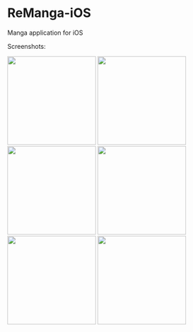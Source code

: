 # ReManga-iOS
Manga application for iOS

Screenshots:

<img src="https://github.com/XITRIX/ReManga-iOS/assets/9553519/fecc36ff-7fd3-473b-a754-8ffc6be9c85c" width="200">
<img src="https://github.com/XITRIX/ReManga-iOS/assets/9553519/a7f1bd0a-6ace-4695-8a16-26b66757e530" width="200">
<img src="https://github.com/XITRIX/ReManga-iOS/assets/9553519/051cf874-2647-4626-aee9-870233621d58" width="200">
<img src="https://github.com/XITRIX/ReManga-iOS/assets/9553519/31637df8-d84a-46ec-8107-b1c1e495d55a" width="200">
<img src="https://github.com/XITRIX/ReManga-iOS/assets/9553519/6f001129-ceee-4017-a2f3-89dade6c30a9" width="200">
<img src="https://github.com/XITRIX/ReManga-iOS/assets/9553519/688c974b-1edf-4b8a-842b-8acd16d6be07" width="200">
